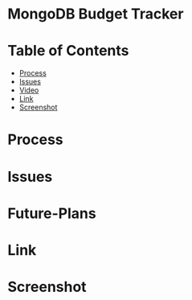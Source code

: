 # MongoDB Budget Tracker

# Table of Contents

* [Process](#Process)
* [Issues](#Issues)
* [Video](#Video)
* [Link](#Link)
* [Screenshot](#Screenshot)

# Process



# Issues



# Future-Plans



# Link 

[]()

# Screenshot

![]()

![]()